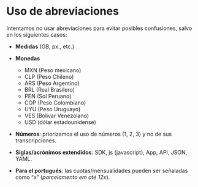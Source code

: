 # Uso de abreviaciones

Intentamos no usar abreviaciones para evitar posibles confusiones, salvo en los siguientes casos:

* **Medidas** (GB, px., etc.)
* **Monedas**
    - MXN (Peso mexicano)
    - CLP (Peso Chileno)
    - ARS (Peso Argentino)
    - BRL (Real Brasilero)
    - PEN (Sol Peruano)
    - COP (Peso Colombiano)
    - UYU (Peso Uruguayo)
    - VES (Bolivar Venezolano)
    - USD (dólar estadounidense)

* **Números**: priorizamos el uso de números (1, 2, 3) y no de sus transcripciones.
* **Siglas/acrónimos extendidos**: SDK, js (javascript), App, API, JSON, YAML.
* **Para el portugués**: las cuotas/mensualidades pueden ser señaladas como “x” (*parcelamento em até 12x*).

